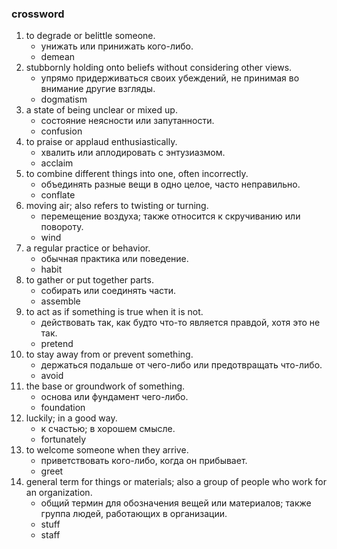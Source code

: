 ### crossword

1. to degrade or belittle someone. 
   - унижать или принижать кого-либо.
   - demean
2. stubbornly holding onto beliefs without considering other views.
   - упрямо придерживаться своих убеждений, не принимая во внимание другие взгляды.
   - dogmatism
3. a state of being unclear or mixed up.
   - состояние неясности или запутанности.
   - confusion
4. to praise or applaud enthusiastically.
   - хвалить или аплодировать с энтузиазмом.
   - acclaim
5. to combine different things into one, often incorrectly.
   - объединять разные вещи в одно целое, часто неправильно.
   - conflate
6. moving air; also refers to twisting or turning.
   - перемещение воздуха; также относится к скручиванию или повороту.
   - wind
7. a regular practice or behavior.
   - обычная практика или поведение.
   - habit
8. to gather or put together parts.
   - собирать или соединять части.
   - assemble
9. to act as if something is true when it is not.
   - действовать так, как будто что-то является правдой, хотя это не так.
   - pretend
10. to stay away from or prevent something.
    - держаться подальше от чего-либо или предотвращать что-либо.
    - avoid
11. the base or groundwork of something.
    - основа или фундамент чего-либо.
    - foundation
12. luckily; in a good way.
    - к счастью; в хорошем смысле.
    - fortunately
13. to welcome someone when they arrive.
    - приветствовать кого-либо, когда он прибывает.
    - greet
14. general term for things or materials; also a group of people who work for an organization.
    - общий термин для обозначения вещей или материалов; также группа людей, работающих в организации.
    - stuff
    - staff